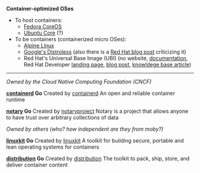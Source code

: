 
**Container-optimized OSes**

  * To host containers:
    * [Fedora CoreOS](https://fedoraproject.org/coreos/)
    * [Ubuntu Core](https://ubuntu.com/core) (?)
  * To be containers (containerized micro OSes):
    * [Alpine Linux](https://www.alpinelinux.org/)
    * [Google's Distroless](https://github.com/GoogleContainerTools/distroless) (also there is a [Red Hat blog post](https://www.redhat.com/en/blog/why-distroless-containers-arent-security-solution-you-think-they-are) criticizing it)
    * Red Hat's Universal Base Image (UBI) (no website, [documentation](https://docs.redhat.com/en/documentation/red_hat_enterprise_linux/9/html/building_running_and_managing_containers), Red Hat Developer [landing page](https://developers.redhat.com/products/rhel/ubi), [blog post](https://www.redhat.com/en/blog/introducing-red-hat-universal-base-image), [knowldege base article](https://access.redhat.com/articles/4238681))

---

_Owned by the Cloud Native Computing Foundation (CNCF)_

**[containerd](https://github.com/containerd/containerd) Go** Created by [containerd](https://github.com/containerd)
An open and reliable container runtime

**[notary](https://github.com/notaryproject/notary) Go** Created by [notaryproject](https://github.com/notaryproject)
Notary is a project that allows anyone to have trust over arbitrary collections of data

_Owned by others (who? how independent are they from moby?)_

**[linuxkit](https://github.com/linuxkit/linuxkit) Go** Created by [linuxkit](https://github.com/linuxkit)
A toolkit for building secure, portable and lean operating systems for containers

**[distribution](https://github.com/distribution/distribution) Go** Created by [distribution](https://github.com/distribution)
The toolkit to pack, ship, store, and deliver container content
